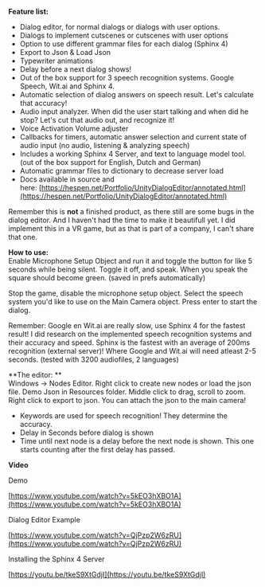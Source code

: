 **Feature list:**  

- Dialog editor, for normal dialogs or dialogs with user options.
- Dialogs to implement cutscenes or cutscenes with user options
- Option to use different grammar files for each dialog (Sphinx 4)
- Export to Json & Load Json
- Typewriter animations
- Delay before a next dialog shows!
- Out of the box support for 3 speech recognition systems. Google Speech, Wit.ai and Sphinx 4.
- Automatic selection of dialog answers on speech result. Let's calculate that accuracy!
- Audio input analyzer. When did the user start talking and when did he stop? Let's cut that audio out, and recognize it!
- Voice Activation Volume adjuster
- Callbacks for timers, automatic answer selection and current state of audio input (no audio, listening & analyzing speech)
- Includes a working Sphinx 4 Server, and text to language model tool. (out of the box support for English, Dutch and German)
- Automatic grammar files to dictionary to decrease server load
- Docs available in source and here: [https://hespen.net/Portfolio/UnityDialogEditor/annotated.html](https://hespen.net/Portfolio/UnityDialogEditor/annotated.html)

Remember this is **not** a finished product, as there still are some bugs in the dialog editor. And I haven't had the time to make it beautifull yet. I did implement this in a VR game, but as that is part of a company, I can't share that one.

**How to use:**  
Enable Microphone Setup Object and run it and toggle the button for like 5 seconds while being silent. Toggle it off, and speak. When you speak the square should become green. (saved in prefs automatically)  
  
Stop the game, disable the microphone setup object. Select the speech system you'd like to use on the Main Camera object. Press enter to start the dialog.  
  
Remember: Google en Wit.ai are really slow, use Sphinx 4 for the fastest result! I did research on the implemented speech recognition systems and their accuracy and speed. Sphinx is the fastest with an average of 200ms recognition (external server)! Where Google and Wit.ai will need atleast 2-5 seconds. (tested with 3200 audiofiles, 2 languages)  
  
  
**The editor: **  
Windows -&gt; Nodes Editor. Right click to create new nodes or load the json file. Demo Json in Resources folder. Middle click to drag, scroll to zoom. Right click to export to json. You can attach the json to the main camera!  
  

- Keywords are used for speech recognition! They determine the accuracy.
- Delay in Seconds before dialog is shown
- Time until next node is a delay before the next node is shown. This one starts counting after the first delay has passed.

**Video**

Demo

[https://www.youtube.com/watch?v=5kEO3hXBO1A](https://www.youtube.com/watch?v=5kEO3hXBO1A)

Dialog Editor Example

[https://www.youtube.com/watch?v=QjPzp2W6zRU](https://www.youtube.com/watch?v=QjPzp2W6zRU)

Installing the Sphinx 4 Server

[https://youtu.be/tkeS9XtGdjI](https://youtu.be/tkeS9XtGdjI)
